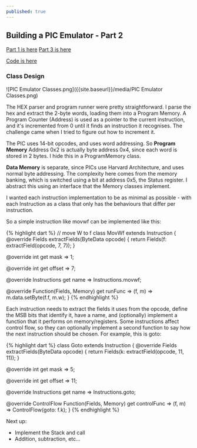 ```yaml
---
published: true
---
```

## Building a PIC Emulator - Part 2
[Part 1 is here](http://bmantoni.github.io//pic-emulator-part-1/)
[Part 3 is here](http://bmantoni.github.io//pic-emulator-part-3/)

[Code is here](https://github.com/bmantoni/8bit-dart-emulator)

### Class Design

![PIC Emulator Classes.png]({{site.baseurl}}/media/PIC Emulator Classes.png)

The HEX parser and program runner were pretty straightforward. I parse the hex and extract the 2-byte words, loading them into a Program Memory. A Program Counter (Address) is used as a pointer to the current instruction, and it's incremented from 0 until it finds an instruction it recognises. The challenge came when I tried to figure out how to increment it.

The PIC uses 14-bit opcodes, and uses word addressing. So **Program Memory** Address 0x2 is actually byte address 0x4, since each word is stored in 2 bytes. I hide this in a ProgramMemory class.

**Data Memory** is separate, since PICs use Harvard Architecture, and uses normal byte addressing. The complexity here comes from the memory banking, which is switched using a bit at address 0x5, the Status register. I abstract this using an interface that the Memory classes implement.

I wanted each instruction implementation to be as minimal as possible - with each Instruction as a class that only has the behaviours that differ per instruction.

So a simple instruction like movwf can be implemented like this:

{% highlight dart %}
// move W to f
class MovWf extends Instruction {
  @override
  Fields extractFields(ByteData opcode) {
    return Fields(f: extractField(opcode, 7, 7));
  }

  @override
  int get mask => 1;

  @override
  int get offset => 7;

  @override
  Instructions get name => Instructions.movwf;

  @override
  Function(Fields, Memory) get runFunc => (f, m) => m.data.setByte(f.f, m.w);
}
{% endhighlight %}

Each instruction needs to extract the fields it uses from the opcode, define the MSB bits that identify it, have a name, and (optionally) implement a function that it performs on memory/registers. Some instructions affect control flow, so they can optionally implement a second function to say how the next instruction should be chosen. For example, this is goto:

{% highlight dart %}
class Goto extends Instruction {
  @override
  Fields extractFields(ByteData opcode) {
    return Fields(k: extractField(opcode, 11, 11));
  }

  @override
  int get mask => 5;

  @override
  int get offset => 11;

  @override
  Instructions get name => Instructions.goto;

  @override
  ControlFlow Function(Fields, Memory) get controlFunc => 
    (f, m) => ControlFlow(goto: f.k);
}
{% endhighlight %}

Next up:
* Implement the Stack and call
* Addition, subtraction, etc...
